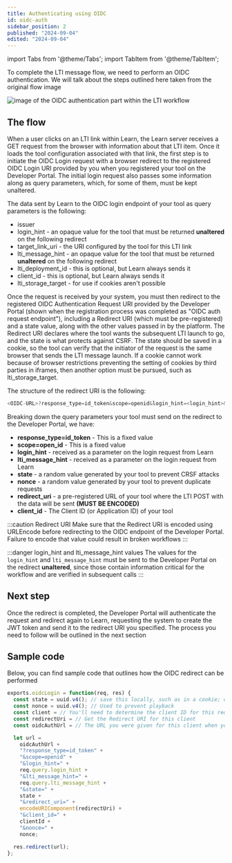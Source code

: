 ```yaml
---
title: Authenticating using OIDC
id: oidc-auth
sidebar_position: 2
published: "2024-09-04"
edited: "2024-09-04"
---
```


import Tabs from '@theme/Tabs';
import TabItem from '@theme/TabItem';

To complete the LTI message flow, we need to perform an OIDC authentication. We will talk about the steps outlined here taken from the original flow image

![image of the OIDC authentication part within the LTI workflow](/assets/img/lti_message_flow_auth.png)

## The flow

When a user clicks on an LTI link within Learn, the Learn server receives a GET request from the browser with information about that LTI item. Once it loads the tool configuration associated with that link, the first step is to initiate the OIDC Login request with a browser redirect to the registered OIDC Login URI provided by you when you registered your tool on the Developer Portal. The initial login request also passes some information along as query parameters, which, for some of them, must be kept unaltered.

The data sent by Learn to the OIDC login endpoint of your tool as query parameters is the following:

- issuer
- login_hint - an opaque value for the tool that must be returned **unaltered** on the following redirect
- target_link_uri - the URI configured by the tool for this LTI link
- lti_message_hint - an opaque value for the tool that must be returned **unaltered** on the following redirect
- lti_deployment_id - this is optional, but Learn always sends it
- client_id - this is optional, but Learn always sends it
- lti_storage_target - for use if cookies aren't possible

Once the request is received by your system, you must then redirect to the registered OIDC Authentication Request URI provided by the Developer Portal (shown when the registration process was completed as "OIDC auth request endpoint"), including a Redirect URI (which must be pre-registered) and a state value, along with the other values passed in by the platform. The Redirect URI declares where the tool wants the subsequent LTI launch to go, and the state is what protects against CSRF. The state should be saved in a cookie, so the tool can verify that the initiator of the request is the same browser that sends the LTI message launch. If a cookie cannot work because of browser restrictions preventing the setting of cookies by third parties in iframes, then another option must be pursued, such as lti_storage_target.

The structure of the redirect URI is the following:

```js
<OIDC-URL>?response_type=id_token&scope=openid&login_hint=<login_hint>&lti_message_hint=<lti_message_hint>&state=<your-state>redirect_uri=<your-redirect-uri>&clientid=<clientid>&nonce=<your-nonce>
```

Breaking down the query parameters your tool must send on the redirect to the Developer Portal, we have:

- **response_type=id_token** - This is a fixed value
- **scope=open_id** - This is a fixed value
- **login_hint** - received as a parameter on the login request from Learn
- **lti_message_hint** - received as a parameter on the login request from Learn
- **state** - a random value generated by your tool to prevent CRSF attacks
- **nonce** - a random value generated by your tool to prevent duplicate requests
- **redirect_uri** - a pre-registered URL of your tool where the LTI POST with the data will be sent **(MUST BE ENCODED)**
- **client_id** - The Client ID (or Application ID) of your tool

:::caution Redirect URI
Make sure that the Redirect URI is encoded using URLEncode before redirecting to the OIDC endpoint of the Developer Portal. Failure to encode that value could result in broken workflows
:::

:::danger login_hint and lti_message_hint values
The values for the `login_hint` and `lti_message_hint` must be sent to the Developer Portal on the redirect **unaltered**, since those contain information critical for the workflow and are verified in subsequent calls
:::

## Next step

Once the redirect is completed, the Developer Portal will authenticate the request and redirect again to Learn, requesting the system to create the JWT token and send it to the redirect URI you specified. The process you need to follow will be outlined in the next section

## Sample code

Below, you can find sample code that outlines how the OIDC redirect can be performed

<Tabs>
<TabItem value="node" label="NodeJS/ExpressJS">

```javascript title="login.js"
exports.oidcLogin = function(req, res) {
  const state = uuid.v4(); // save this locally, such as in a cookie; optional in the OIDC spec
  const nonce = uuid.v4(); // Used to prevent playback
  const client = // You'll need to determine the client ID for this request from parameters on the request
  const redirectUri = // Get the Redirect URI for this client
  const oidcAuthUrl = // The URL you were given for this client when you registered your application

  let url =
    oidcAuthUrl +
    "?response_type=id_token" +
    "&scope=openid" +
    "&login_hint=" +
    req.query.login_hint +
    "&lti_message_hint=" +
    req.query.lti_message_hint +
    "&state=" +
    state +
    "&redirect_uri=" +
    encodeURIComponent(redirectUri) +
    "&client_id=" +
    clientId +
    "&nonce=" +
    nonce;

  res.redirect(url);
};
```

</TabItem>
</Tabs>